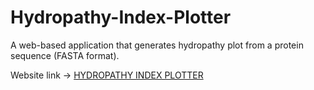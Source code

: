 # Hydropathy-Index-Plotter
A web-based application that generates hydropathy plot from a protein sequence (FASTA format).

Website link → [HYDROPATHY INDEX PLOTTER](https://share.streamlit.io/baby-phage/hydropathy-index-plotter/main/WebApp/hydropathy_plot.py)
